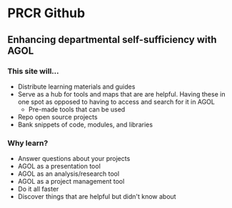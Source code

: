 # PRCR Github

## Enhancing departmental self-sufficiency with AGOL

### This site will...

* Distribute learning materials and guides
* Serve as a hub for tools and maps that are are helpful. Having these in one spot as opposed to having to access and search for it in AGOL
  * Pre-made tools that can be used
* Repo open source projects
* Bank snippets of code, modules, and libraries

### Why learn?

* Answer questions about your projects
* AGOL as a presentation tool
* AGOL as an analysis/research tool
* AGOL as a project management tool
* Do it all faster
* Discover things that are helpful but didn't know about



